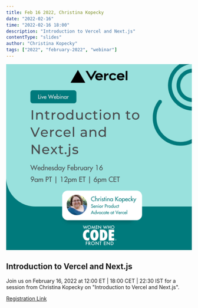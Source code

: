 ```yaml
---
title: Feb 16 2022, Christina Kopecky
date: "2022-02-16"
time: "2022-02-16 18:00"
description: "Introduction to Vercel and Next.js"
contentType: "slides"
author: "Christina Kopecky"
tags: ["2022", "february-2022", "webinar"]
---
```


![Introduction to Vercel and Next.js - Christina Kopecky](./Vercel.png)

## Introduction to Vercel and Next.js

Join us on February 16, 2022 at 12:00 ET | 18:00 CET | 22:30 IST for a session from Christina Kopecky on "Introduction to Vercel and Next.js".

[Registration Link](https://us02web.zoom.us/webinar/register/WN_SvRxNozpQFGErnKSi2iaeg)